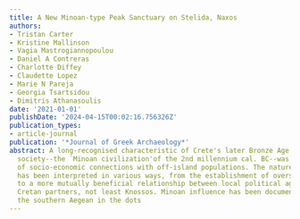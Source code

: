 ```yaml
---
title: A New Minoan-type Peak Sanctuary on Stelida, Naxos
authors:
- Tristan Carter
- Kristine Mallinson
- Vagia Mastrogiannopoulou
- Daniel A Contreras
- Charlotte Diffey
- Claudette Lopez
- Marie N Pareja
- Georgia Tsartsidou
- Dimitris Athanasoulis
date: '2021-01-01'
publishDate: '2024-04-15T00:02:16.756326Z'
publication_types:
- article-journal
publication: '*Journal of Greek Archaeology*'
abstract: A long-recognised characteristic of Crete's later Bronze Age [BA] state-level
  society--the `Minoan civilization'of the 2nd millennium cal. BC--was the establishment
  of socio-economic connections with off-island populations. The nature of these relationships
  has been interpreted in various ways, from the establishment of overseas colonies
  to a more mutually beneficial relationship between local political agents and their
  Cretan partners, not least Knossos. Minoan influence has been documented throughout
  the southern Aegean in the dots
---
```

